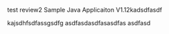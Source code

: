 test review2 
Sample Java Applicaiton V1.12kadsdfasdf

kajsdhfsdfassgsdfg
asdfasdasdfasasdfas
asdfasd
